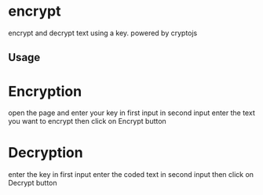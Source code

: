 # encrypt
encrypt and decrypt text using a key. powered by cryptojs

## Usage
# Encryption
open the page and enter your key in first input
in second input enter the text you want to encrypt
then click on Encrypt button

# Decryption
enter the key in first input
enter the coded text in second input
then click on Decrypt button